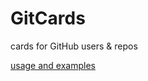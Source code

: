 # GitCards

cards for GitHub users & repos

[usage and examples](http://mastermay.github.io/GitCards/)